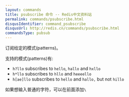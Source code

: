 ```yaml
---
layout: commands
title: psubscribe 命令 -- Redis中文资料站
permalink: commands/psubscribe.html
disqusIdentifier: command_psubscribe
disqusUrl: http://redis.cn/commands/psubscribe.html
commandsType: pubsub
---
```


订阅给定的模式(patterns)。

支持的模式(patterns)有:

* `h?llo` subscribes to `hello`, `hallo` and `hxllo`
* `h*llo` subscribes to `hllo` and `heeeello`
* `h[ae]llo` subscribes to `hello` and `hallo,` but not `hillo`

如果想输入普通的字符，可以在前面添加`\`

